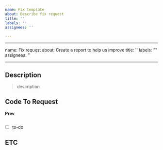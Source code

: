 ```yaml
---
name: Fix template
about: Describe fix request
title: ''
labels: ''
assignees: ''

---
```


---
name: Fix request
about: Create a report to help us improve
title: ''
labels: ""
assignees: ''

---

## Description

> description

## Code To Request

**Prev**

```kotlin

```

- [ ] to-do

## ETC
